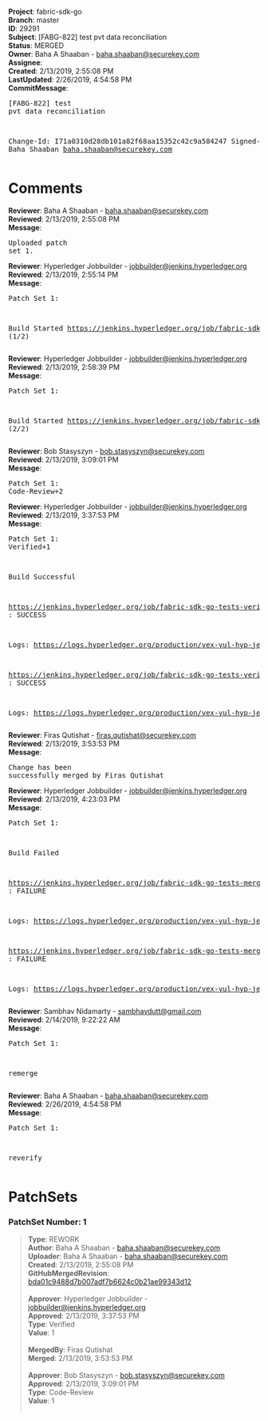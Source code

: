 <strong>Project</strong>: fabric-sdk-go<br><strong>Branch</strong>: master<br><strong>ID</strong>: 29291<br><strong>Subject</strong>: [FABG-822] test pvt data reconciliation<br><strong>Status</strong>: MERGED<br><strong>Owner</strong>: Baha A Shaaban - baha.shaaban@securekey.com<br><strong>Assignee</strong>:<br><strong>Created</strong>: 2/13/2019, 2:55:08 PM<br><strong>LastUpdated</strong>: 2/26/2019, 4:54:58 PM<br><strong>CommitMessage</strong>:<br><pre>[FABG-822] test pvt data reconciliation

Change-Id: I71a0310d28db101a82f68aa15352c42c9a584247
Signed-off-by: Baha Shaaban <baha.shaaban@securekey.com>
</pre><h1>Comments</h1><strong>Reviewer</strong>: Baha A Shaaban - baha.shaaban@securekey.com<br><strong>Reviewed</strong>: 2/13/2019, 2:55:08 PM<br><strong>Message</strong>: <pre>Uploaded patch set 1.</pre><strong>Reviewer</strong>: Hyperledger Jobbuilder - jobbuilder@jenkins.hyperledger.org<br><strong>Reviewed</strong>: 2/13/2019, 2:55:14 PM<br><strong>Message</strong>: <pre>Patch Set 1:

Build Started https://jenkins.hyperledger.org/job/fabric-sdk-go-tests-verify-s390x/4395/ (1/2)</pre><strong>Reviewer</strong>: Hyperledger Jobbuilder - jobbuilder@jenkins.hyperledger.org<br><strong>Reviewed</strong>: 2/13/2019, 2:58:39 PM<br><strong>Message</strong>: <pre>Patch Set 1:

Build Started https://jenkins.hyperledger.org/job/fabric-sdk-go-tests-verify-x86_64/4243/ (2/2)</pre><strong>Reviewer</strong>: Bob Stasyszyn - bob.stasyszyn@securekey.com<br><strong>Reviewed</strong>: 2/13/2019, 3:09:01 PM<br><strong>Message</strong>: <pre>Patch Set 1: Code-Review+2</pre><strong>Reviewer</strong>: Hyperledger Jobbuilder - jobbuilder@jenkins.hyperledger.org<br><strong>Reviewed</strong>: 2/13/2019, 3:37:53 PM<br><strong>Message</strong>: <pre>Patch Set 1: Verified+1

Build Successful 

https://jenkins.hyperledger.org/job/fabric-sdk-go-tests-verify-s390x/4395/ : SUCCESS

Logs: https://logs.hyperledger.org/production/vex-yul-hyp-jenkins-3/fabric-sdk-go-tests-verify-s390x/4395

https://jenkins.hyperledger.org/job/fabric-sdk-go-tests-verify-x86_64/4243/ : SUCCESS

Logs: https://logs.hyperledger.org/production/vex-yul-hyp-jenkins-3/fabric-sdk-go-tests-verify-x86_64/4243</pre><strong>Reviewer</strong>: Firas Qutishat - firas.qutishat@securekey.com<br><strong>Reviewed</strong>: 2/13/2019, 3:53:53 PM<br><strong>Message</strong>: <pre>Change has been successfully merged by Firas Qutishat</pre><strong>Reviewer</strong>: Hyperledger Jobbuilder - jobbuilder@jenkins.hyperledger.org<br><strong>Reviewed</strong>: 2/13/2019, 4:23:03 PM<br><strong>Message</strong>: <pre>Patch Set 1:

Build Failed 

https://jenkins.hyperledger.org/job/fabric-sdk-go-tests-merge-s390x/925/ : FAILURE

Logs: https://logs.hyperledger.org/production/vex-yul-hyp-jenkins-3/fabric-sdk-go-tests-merge-s390x/925

https://jenkins.hyperledger.org/job/fabric-sdk-go-tests-merge-x86_64/976/ : FAILURE

Logs: https://logs.hyperledger.org/production/vex-yul-hyp-jenkins-3/fabric-sdk-go-tests-merge-x86_64/976</pre><strong>Reviewer</strong>: Sambhav Nidamarty - sambhavdutt@gmail.com<br><strong>Reviewed</strong>: 2/14/2019, 9:22:22 AM<br><strong>Message</strong>: <pre>Patch Set 1:

remerge</pre><strong>Reviewer</strong>: Baha A Shaaban - baha.shaaban@securekey.com<br><strong>Reviewed</strong>: 2/26/2019, 4:54:58 PM<br><strong>Message</strong>: <pre>Patch Set 1:

reverify</pre><h1>PatchSets</h1><h3>PatchSet Number: 1</h3><blockquote><strong>Type</strong>: REWORK<br><strong>Author</strong>: Baha A Shaaban - baha.shaaban@securekey.com<br><strong>Uploader</strong>: Baha A Shaaban - baha.shaaban@securekey.com<br><strong>Created</strong>: 2/13/2019, 2:55:08 PM<br><strong>GitHubMergedRevision</strong>: [bda01c9488d7b007adf7b6624c0b21ae99343d12](https://github.com/hyperledger-gerrit-archive/fabric-sdk-go/commit/bda01c9488d7b007adf7b6624c0b21ae99343d12)<br><br><strong>Approver</strong>: Hyperledger Jobbuilder - jobbuilder@jenkins.hyperledger.org<br><strong>Approved</strong>: 2/13/2019, 3:37:53 PM<br><strong>Type</strong>: Verified<br><strong>Value</strong>: 1<br><br><strong>MergedBy</strong>: Firas Qutishat<br><strong>Merged</strong>: 2/13/2019, 3:53:53 PM<br><br><strong>Approver</strong>: Bob Stasyszyn - bob.stasyszyn@securekey.com<br><strong>Approved</strong>: 2/13/2019, 3:09:01 PM<br><strong>Type</strong>: Code-Review<br><strong>Value</strong>: 1<br><br></blockquote>